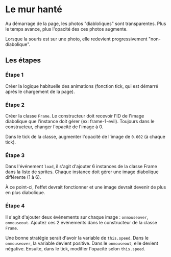 # Le mur hanté

Au démarrage de la page, les photos "diabloliques" sont transparentes. Plus le temps avance, plus l'opacité des ces photos augmente.

Lorsque la souris est sur une photo, elle redevient progressivement "non-diabolique".

## Les étapes

### Étape 1
Créer la logique habituelle des animations (fonction tick, qui est démarré après le chargement de la page).

### Étape 2
Créer la classe `Frame`. Le constructeur doit recevoir l'ID de l'image diabolique que l'instance doit gérer (ex: frame-1-evil). Toujours dans le constructeur, changer l'opacité de l'image à 0.

Dans le tick de la classe, augmenter l'opacité de l'image de `0.002` (à chaque tick).

### Étape 3
Dans l'événement `load`, il s'agit d'ajouter 6 instances de la classe Frame dans la liste de sprites. Chaque instance doit gérer une image diabolique différente (1 à 6).

À ce point-ci, l'effet devrait fonctionner et une image devrait devenir de plus en plus diabolique.

### Étape 4
Il s'agit d'ajouter deux événements sur chaque image : `onmouseover`, `onmouseout`. Ajoutez ces 2 événements dans le constructeur de la classe `Frame`.

Une bonne stratégie serait d'avoir la variable de `this.speed`. Dans le `onmouseover`, la variable devient positive. Dans le `onmouseout`, elle devient négative. Ensuite, dans le tick, modifier l'opacité selon `this.speed`.